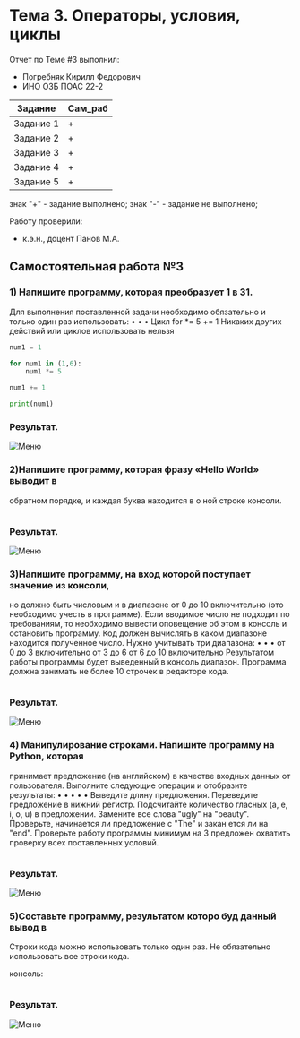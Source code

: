 
# Тема 3. Операторы, условия, циклы 
Отчет по Теме #3 выполнил:
- Погребняк Кирилл Федорович
- ИНО ОЗБ ПОАС 22-2

| Задание  | Сам_раб |
| ------ | ------ |
| Задание 1 | + | 
| Задание 2 | + | 
| Задание 3 | + | 
| Задание 4 | + | 
| Задание 5 | + | 

знак "+" - задание выполнено; знак "-" - задание не выполнено;

Работу проверили:
- к.э.н., доцент Панов М.А.

## Самостоятельная работа №3
### 1) Напишите программу, которая преобразует 1 в 31.
Для выполнения поставленной задачи необходимо обязательно и
только один раз использовать:
•
•
•
Цикл for
*= 5
+= 1
Никаких других действий или циклов использовать нельзя


```python
num1 = 1

for num1 in (1,6):
    num1 *= 5

num1 += 1

print(num1)

```
### Результат.
![Меню]()

### 2)Напишите программу, которая фразу «Hello World» выводит в
обратном порядке, и каждая буква находится в о ной строке консоли.


```python

```
### Результат.
![Меню]()

### 3)Напишите программу, на вход которой поступает значение из консоли,
но должно быть числовым и в диапазоне от 0 до 10 включительно (это
необходимо учесть в программе). Если вводимое число не подходит по
требованиям, то необходимо вывести оповещение об этом в консоль и
остановить программу. Код должен вычислять в каком диапазоне
находится полученное число. Нужно учитывать три диапазона:
•
•
•
от 0 до 3 включительно
от 3 до 6
от 6 до 10 включительно
Результатом работы программы будет выведенный в консоль диапазон.
Программа должна занимать не более 10 строчек в редакторе кода.


```python

```
### Результат.
![Меню]()

### 4) Манипулирование строками. Напишите программу на Python, которая
принимает предложение (на английском) в качестве входных данных
от пользователя. Выполните следующие операции и отобразите
результаты:
•
•
•
•
•
Выведите длину предложения.
Переведите предложение в нижний регистр.
Подсчитайте количество гласных (a, e, i, o, u) в предложении.
Замените все слова "ugly" на "beauty".
Проверьте, начинается ли предложение с "The" и закан
ется
ли на "end".
Проверьте работу программы минимум на 3 предложен
охватить проверку всех поставленных условий.


```python

```
### Результат.
![Меню]()

### 5)Составьте программу, результатом которо буд данный вывод в
Строки кода можно использовать только один раз.
Не обязательно использовать все строки кода.

консоль:


```python

```
### Результат.
![Меню]()


